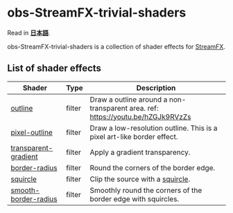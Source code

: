# obs-StreamFX-trivial-shaders

Read in [**日本語**](README.md).

obs-StreamFX-trivial-shaders is a collection of shader effects for [StreamFX](https://github.com/Xaymar/obs-StreamFX).

## List of shader effects

|Shader|Type|Description|
-------|----|------------
|[outline](filter/outline/)|filter|Draw a outline around a non-transparent area. ref: https://youtu.be/hZGJk9RVzZs|
|[pixel-outline](filter/outline/)|filter|Draw a low-resolution outline. This is a pixel art-like border effect.|
|[transparent-gradient](filter/transparent-gradient/)|filter|Apply a gradient transparency.|
|[border-radius](filter/border-radius/)|filter|Round the corners of the border edge.|
|[squircle](filter/border-radius/)|filter|Clip the source with a [squircle](https://en.wikipedia.org/wiki/Squircle).|
|[smooth-border-radius](filter/border-radius/)|filter|Smoothly round the corners of the border edge with squircles.|
